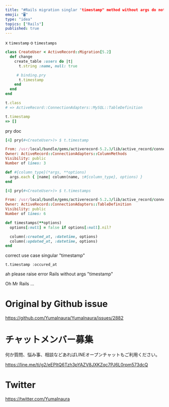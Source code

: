 ```yaml
---
title: "#Rails migration singlar "timestamp" method without args do nothing. m"
emoji: "🖥"
type: "idea"
topics: ["Rails"]
published: true
---
```


x `timestamp`
o `timestamps` 

```rb
class CreateUser < ActiveRecord::Migration[5.2]
  def change
    create_table :users do |t|
      t.string :name, null: true

     # binding.pry
      t.timestamp
    end
  end
end
```

```rb
t.class
# => ActiveRecord::ConnectionAdapters::MySQL::TableDefinition
```

```rb
t.timestamp
=> []
```

pry doc 

```rb
[4] pry(#<CreateUser>)> $ t.timestamp

From: /usr/local/bundle/gems/activerecord-5.2.3/lib/active_record/connection_adapters/abstract/schema_definitions.rb @ line 231:
Owner: ActiveRecord::ConnectionAdapters::ColumnMethods
Visibility: public
Number of lines: 3

def #{column_type}(*args, **options)
  args.each { |name| column(name, :#{column_type}, options) }
end
```

```rb
[4] pry(#<CreateUser>)> $ t.timestamps

From: /usr/local/bundle/gems/activerecord-5.2.3/lib/active_record/connection_adapters/abstract/schema_definitions.rb @ line 395:
Owner: ActiveRecord::ConnectionAdapters::TableDefinition
Visibility: public
Number of lines: 6

def timestamps(**options)
  options[:null] = false if options[:null].nil?

  column(:created_at, :datetime, options)
  column(:updated_at, :datetime, options)
end
```

correct use case singular "timestamp"

```
t.timestamp :occured_at
```

ah please raise error Rails without args "timestamp" 

Oh Mr Rails ...

# Original by Github issue

https://github.com/YumaInaura/YumaInaura/issues/2882








<!-- Update From Qiita API -->

# チャットメンバー募集


何か質問、悩み事、相談などあればLINEオープンチャットもご利用ください。

https://line.me/ti/g2/eEPltQ6Tzh3pYAZV8JXKZqc7PJ6L0rpm573dcQ





# Twitter


https://twitter.com/YumaInaura


<!-- Update From Qiita API -->


